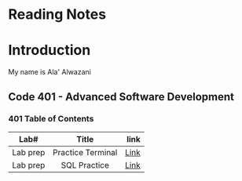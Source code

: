 # Reading Notes

# Introduction
My name is Ala' Alwazani

## Code 401 - Advanced Software Development

### 401 Table of Contents 

| **Lab#**   |      **Title**      |                                **link**                                   |
|------------|:-------------------:|--------------------------------------------------------------------------:|
| Lab prep   |  Practice Terminal  | [Link](https://github.com/AlaaYlula/reading-notes/blob/main/Terminal.md)  |
| Lab prep   |  SQL Practice       | [Link](https://github.com/AlaaYlula/reading-notes/blob/main/SQL.md)  |

    

